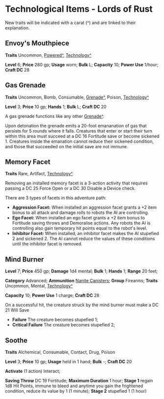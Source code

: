 # Technological Items - Lords of Rust

New traits will be indicated with a carat (^) and are linked to their explanation.

## Envoy's Mouthpiece

**Traits** Uncommon, [Powered^](/Traits/README.md#powered), [Technology^](/Traits/README.md#technology)

**Level** 6; **Price** 280 gp; **Usage** worn; **Bulk** L; **Capacity** 10; **Power Use** 1/hour; **Craft DC** 28

## Gas Grenade

**Traits** Uncommon, Bomb, Consumable, [Grenade^](/Traits/README.md#grenade), Poison, [Technology^](/Traits/README.md#technology)

**Level** 3; **Price** 10 gp; **Hands** 1; **Bulk** L; **Craft DC** 20

A gas grenade functions like any other [Grenade^](/Technology%20Guide/Gear/README.md#grenade). 

Upon detonation the grenade emits a 20-foot emananation of gas that persists for 5 rounds where it falls. Creatures that enter or start their turn within this area must succeed at a DC 16 Fortitude save or become sickened 1. Creatures inside the emanation cannot reduce their sickened condition, and those that succeeded on the initial save are not immune.

## Memory Facet

**Traits** Rare, Artifact, [Technology^](/Traits/README.md#technology)

Removing an installed memory facet is a 3-action activity that requires passing a DC 25 Force Open or a DC 30 Disable a Device check.

There are 3 types of facets in this adventure path:

* **Aggression Facet:** When installed an aggression facet grants a +2 item bonus to all attack and damage rolls to robots the AI are controlling.
* **Ego Facet:** When installed an ego facet grants a +2 item bonus to Fortitude saving throws and Demoralise actions. Any robots the AI is controlling also gain temporary hit points equal to the robot's level.
* **Inhibitor Facet:** When installed, an inhibitor facet makes the AI stupefied 2 and sickened 2. The AI cannot reduce the values of these conditions until the inhibitor facet is removed.

## Mind Burner

**Level** 7; **Price** 450 gp; **Damage** 1d4 mental; **Bulk** 1; **Hands** 1; **Range** 20 feet;

**Category** Advanced; **Ammunition** [Nanite Canisters](../Gear/README.md#nanite-canister); **Group** Firearms; **Traits** Uncommon, Mental, [Technology^](/Traits/README.md#technology)

**Capacity** 10; **Power Use** 1 charge; **Craft DC** 28

On a successful hit, the creature struck by the mind burner must make a DC 21 Will Save

* **Failure** The creature becomes stupefied 1;
* **Critical Failure** The creature becomes stupefied 2;

## Soothe

**Traits** Alchemical, Consumable, Contact, Drug, Poison

**Level** 3; **Price** 10 gp; **Usage** held in 1 hand; **Bulk** -; **Craft DC** 20

**Activate** (1 action) Interact;

**Saving Throw** DC 19 Fortitude; **Maximum Duration** 1 hour; **Stage 1** regain 1d8 Hit Points, immune to bleed and anytime you gain the frightened condition, reduce its value by 1 (1 minute); **Stage 2** stupefied 1 (1 hour)
